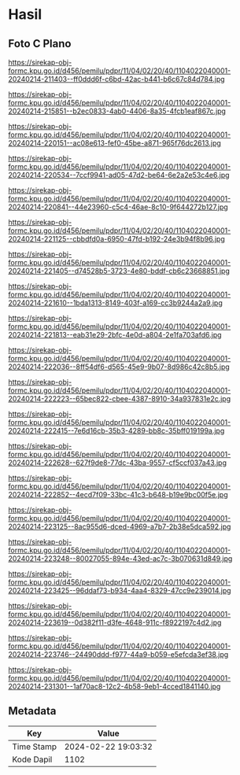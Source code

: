 # Hasil

## Foto C Plano

https://sirekap-obj-formc.kpu.go.id/d456/pemilu/pdpr/11/04/02/20/40/1104022040001-20240214-211403--ff0ddd6f-c6bd-42ac-b441-b6c67c84d784.jpg

https://sirekap-obj-formc.kpu.go.id/d456/pemilu/pdpr/11/04/02/20/40/1104022040001-20240214-215851--b2ec0833-4ab0-4406-8a35-4fcb1eaf867c.jpg

https://sirekap-obj-formc.kpu.go.id/d456/pemilu/pdpr/11/04/02/20/40/1104022040001-20240214-220151--ac08e613-fef0-45be-a871-965f76dc2613.jpg

https://sirekap-obj-formc.kpu.go.id/d456/pemilu/pdpr/11/04/02/20/40/1104022040001-20240214-220534--7ccf9941-ad05-47d2-be64-6e2a2e53c4e6.jpg

https://sirekap-obj-formc.kpu.go.id/d456/pemilu/pdpr/11/04/02/20/40/1104022040001-20240214-220841--44e23960-c5c4-46ae-8c10-9f644272b127.jpg

https://sirekap-obj-formc.kpu.go.id/d456/pemilu/pdpr/11/04/02/20/40/1104022040001-20240214-221125--cbbdfd0a-6950-47fd-b192-24e3b94f8b96.jpg

https://sirekap-obj-formc.kpu.go.id/d456/pemilu/pdpr/11/04/02/20/40/1104022040001-20240214-221405--d74528b5-3723-4e80-bddf-cb6c23668851.jpg

https://sirekap-obj-formc.kpu.go.id/d456/pemilu/pdpr/11/04/02/20/40/1104022040001-20240214-221610--1bda1313-8149-403f-a169-cc3b9244a2a9.jpg

https://sirekap-obj-formc.kpu.go.id/d456/pemilu/pdpr/11/04/02/20/40/1104022040001-20240214-221813--eab31e29-2bfc-4e0d-a804-2e1fa703afd6.jpg

https://sirekap-obj-formc.kpu.go.id/d456/pemilu/pdpr/11/04/02/20/40/1104022040001-20240214-222036--8ff54df6-d565-45e9-9b07-8d986c42c8b5.jpg

https://sirekap-obj-formc.kpu.go.id/d456/pemilu/pdpr/11/04/02/20/40/1104022040001-20240214-222223--65bec822-cbee-4387-8910-34a937831e2c.jpg

https://sirekap-obj-formc.kpu.go.id/d456/pemilu/pdpr/11/04/02/20/40/1104022040001-20240214-222415--7e6d16cb-35b3-4289-bb8c-35bff019199a.jpg

https://sirekap-obj-formc.kpu.go.id/d456/pemilu/pdpr/11/04/02/20/40/1104022040001-20240214-222628--627f9de8-77dc-43ba-9557-cf5ccf037a43.jpg

https://sirekap-obj-formc.kpu.go.id/d456/pemilu/pdpr/11/04/02/20/40/1104022040001-20240214-222852--4ecd7f09-33bc-41c3-b648-b19e9bc00f5e.jpg

https://sirekap-obj-formc.kpu.go.id/d456/pemilu/pdpr/11/04/02/20/40/1104022040001-20240214-223125--8ac955d6-dced-4969-a7b7-2b38e5dca592.jpg

https://sirekap-obj-formc.kpu.go.id/d456/pemilu/pdpr/11/04/02/20/40/1104022040001-20240214-223248--80027055-894e-43ed-ac7c-3b070631d849.jpg

https://sirekap-obj-formc.kpu.go.id/d456/pemilu/pdpr/11/04/02/20/40/1104022040001-20240214-223425--96ddaf73-b934-4aa4-8329-47cc9e239014.jpg

https://sirekap-obj-formc.kpu.go.id/d456/pemilu/pdpr/11/04/02/20/40/1104022040001-20240214-223619--0d382f11-d3fe-4648-911c-f8922197c4d2.jpg

https://sirekap-obj-formc.kpu.go.id/d456/pemilu/pdpr/11/04/02/20/40/1104022040001-20240214-223746--24490ddd-f977-44a9-b059-e5efcda3ef38.jpg

https://sirekap-obj-formc.kpu.go.id/d456/pemilu/pdpr/11/04/02/20/40/1104022040001-20240214-231301--1af70ac8-12c2-4b58-9eb1-4cced1841140.jpg


## Metadata

| Key        | Value               |
| ---------- | ------------------- |
| Time Stamp | 2024-02-22 19:03:32 |
| Kode Dapil | 1102                |



